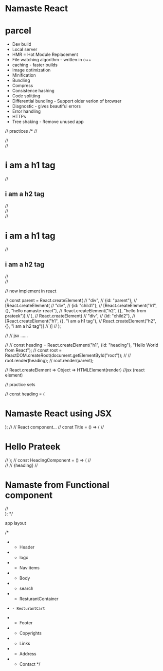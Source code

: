# Namaste React

# parcel
- Dev build
- Local server
- HMR = Hot Module Replacement
- File watching algorithm - written in c++
- caching - faster builds
- Image optimization
- Minification
- Bundling
- Compress
- Consistence hashing
- Code splitting
- Differential bundling - Support older verion of browser
- Diagnostic - gives beautiful errors
- Error handling
- HTTPs
- Tree shaking - Remove unused app



// practices
/*
// <div id="parent">
//    <div id="child">
//       <h1>i am a h1 tag</h1>
// <h2>i am a h2 tag</h2>
//    </div>
//    <div id="child2">
//       <h1>i am a h1 tag</h1>
// <h2>i am a h2 tag</h2>
//    </div>
// </div>

// now implement in react

// const parent = React.createElement(
//         "div",
//          {id: "parent"},
//           [React.createElement(
//             "div",
//              {id: "child1"},
//               [React.createElement("h1", {}, "hello namaste-react"),
//                React.createElement("h2", {}, "hello from prateek")]
//           ),
//           React.createElement(
//             "div",
//              {id: "child2"},
//               [React.createElement("h1", {}, "i am a h1 tag"),
//                React.createElement("h2", {}, "i am a h2 tag")]
//           )]
//     );

//     // jsx ......

//     // const heading = React.createElement("h1", {id: "heading"}, "Hello World from React");
//     const root = ReactDOM.createRoot(document.getElementById("root"));
//     // root.render(heading);
//     root.render(parent);

// React.createElement => Object => HTMLElement(render)
//jsx (react element)

// practice sets

// const heading = (<h1 className="head">Namaste React using JSX</h1>);
// // React component...
// const Title = () => (
//         <h1 className="heads">Hello Prateek</h1>
// );
// const HeadingComponent = () => (
//   <div id="container">
//     <Title />
//     {Title()}
//     <Title></Title>
//     {heading}
//     <h1 className="header">Namaste from Functional component</h1>
//   </div>);
*/

app layout


/*
 * - Header
 *   - logo
 *   - Nav items
 * - Body
 *   - search
 *   - ResturantContainer
 *     - ResturantCart
 * - Footer
 *   - Copyrights
 *   - Links
 *   - Address
 *   - Contact
 */
